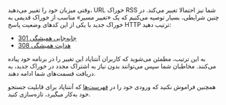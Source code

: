 وقتی میزبان خود را تغییر می‌دهید، URL خوراک RSS شما نیز احتمالا تغییر می‌کند. در چنین شرایطی، بسیار توصیه می‌کنیم که یک «تغییر مسیر» مناسب از خوراک قدیمی به خوراک جدید با یکی از این کدهای وضعیت پاسخ HTTP ترتیب دهید:

* [301 جابه‌جایی همیشگی](https://developer.mozilla.org/docs/Web/HTTP/Status/301)
* [308 هدایت همیشگی](https://developer.mozilla.org/docs/Web/HTTP/Status/308)

به این ترتیب، مطمئن می‌شوید که کاربران آنتناپاد این تغییر را در برنامه خود پیاده می‌کنند. مخاطبان شما سپس می‌توانند بدون نیاز به اشتراک مجدد در خوراک جدید، به دریافت قسمت‌های شما ادامه دهند.

همچنین فراموش نکنید که ورودی خود را در [فهرست‌ها](/documentation/podcasters-hosters/list-podcast) که آنتناپاد برای قابلیت جستجو خود به‌کار میگیرد، تازه‌سازی کنید.
